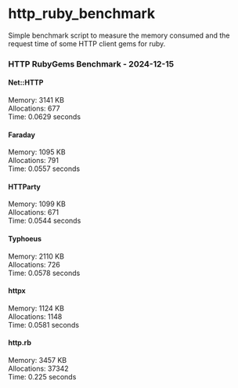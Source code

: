 # http_ruby_benchmark

Simple benchmark script to measure the memory consumed and the request time of some HTTP client gems for ruby.

<!-- benchmark-results -->

### HTTP RubyGems Benchmark - 2024-12-15
#### Net::HTTP
Memory: 3141 KB <br />Allocations: 677 <br />Time: 0.0629 seconds 
#### Faraday
Memory: 1095 KB <br />Allocations: 791 <br />Time: 0.0557 seconds 
#### HTTParty
Memory: 1099 KB <br />Allocations: 671 <br />Time: 0.0544 seconds 
#### Typhoeus
Memory: 2110 KB <br />Allocations: 726 <br />Time: 0.0578 seconds 
#### httpx
Memory: 1124 KB <br />Allocations: 1148 <br />Time: 0.0581 seconds 
#### http.rb
Memory: 3457 KB <br />Allocations: 37342 <br />Time: 0.225 seconds 
